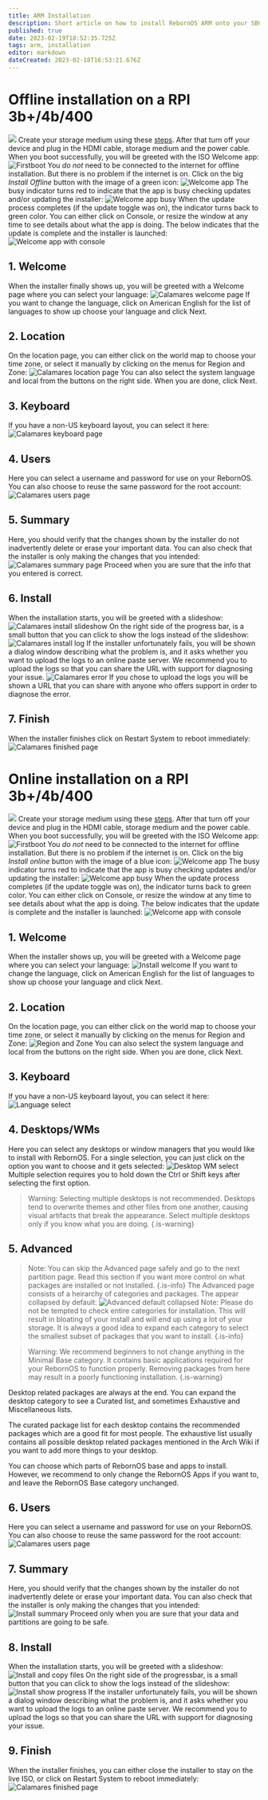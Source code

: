 ```yaml
---
title: ARM Installation
description: Short article on how to install RebornOS ARM onto your SBC's
published: true
date: 2023-02-19T18:52:35.725Z
tags: arm, installation
editor: markdown
dateCreated: 2023-02-18T16:53:21.676Z
---
```


# Offline installation on a RPI 3b+/4b/400
![](https://de.mirror.rebornos.org/pics/)
Create your storage medium using these [steps](/en/arm/requirements#flashing-the-image-onto-the-storage-medium-from-a-pc). After that turn off your device and plug in the HDMI cable, storage medium and the power cable.
When you boot successfully, you will be greeted with the ISO Welcome app:
![Firstboot](https://de.mirror.rebornos.org/pics/firstboot.jpg)
You *do not* need to be connected to the internet for offline installation. But there is no problem if the internet is on.
Click on the big *Install Offline* button with the image of a green icon:
![Welcome app](https://de.mirror.rebornos.org/pics/welcomeready.jpg)
The busy indicator turns red to indicate that the app is busy checking updates and/or updating the installer:
![Welcome app busy](https://de.mirror.rebornos.org/pics/welcomeworking.jpg)
When the update process completes (if the update toggle was on), the indicator turns back to green color. You can either click on Console, or resize the window at any time to see details about what the app is doing. The below indicates that the update is complete and the installer is launched:
![Welcome app with console](https://de.mirror.rebornos.org/pics/welcomeconsole.jpg)
## 1. Welcome
When the installer finally shows up, you will be greeted with a Welcome page where you can select your language:
![Calamares welcome page](https://de.mirror.rebornos.org/pics/calamaresfirst.jpg)
If you want to change the language, click on American English for the list of languages to show up choose your language and click Next.
## 2. Location
On the location page, you can either click on the world map to choose your time zone, or select it manually by clicking on the menus for Region and Zone:
![Calamares location page](https://de.mirror.rebornos.org/pics/calamareslocale.jpg)
You can also select the system language and local from the buttons on the right side. When you are done, click Next.
## 3. Keyboard
If you have a non-US keyboard layout, you can select it here:
![Calamares keyboard page](https://de.mirror.rebornos.org/pics/calamareskey.jpg)
## 4. Users
Here you can select a username and password for use on your RebornOS. You can also choose to reuse the same password for the root account:
![Calamares users page](https://de.mirror.rebornos.org/pics/calamaresuser.jpg)
## 5. Summary
Here, you should verify that the changes shown by the installer do not inadvertently delete or erase your important data. You can also check that the installer is only making the changes that you intended:
![Calamares summary page](https://de.mirror.rebornos.org/pics/calamaresfinish.jpg)
Proceed when you are sure that the info that you entered is correct.
## 6. Install
When the installation starts, you will be greeted with a slideshow:
![Calamares install slideshow](https://de.mirror.rebornos.org/pics/calamaresslide.jpg)
On the right side of the progress bar, is a small button that you can click to show the logs instead of the slideshow:
![Calamares install log](https://de.mirror.rebornos.org/pics/calamaresconsole.jpg)
If the installer unfortunately fails, you will be shown a dialog window describing what the problem is, and it asks whether you want to upload the logs to an online paste server. We recommend you to upload the logs so that you can share the URL with support for diagnosing your issue.
![Calamares error](https://de.mirror.rebornos.org/pics/calamareserror.jpg)
If you chose to upload the logs you will be shown a URL that you can share with anyone who offers support in order to diagnose the error.
## 7. Finish
When the installer finishes click on Restart System to reboot immediately:
![Calamares finished page](https://de.mirror.rebornos.org/pics/calamaresfinisha.jpg)
# Online installation on a RPI 3b+/4b/400
![](https://de.mirror.rebornos.org/pics/)
Create your storage medium using these [steps](/en/arm/requirements#flashing-the-image-onto-the-storage-medium-from-a-pc). After that turn off your device and plug in the HDMI cable, storage medium and the power cable.
When you boot successfully, you will be greeted with the ISO Welcome app:
![Firstboot](https://de.mirror.rebornos.org/pics/firstboot.jpg)
You *do not* need to be connected to the internet for offline installation. But there is no problem if the internet is on.
Click on the big *Install online* button with the image of a blue icon:
![Welcome app](https://de.mirror.rebornos.org/pics/welcomeready.jpg)
The busy indicator turns red to indicate that the app is busy checking updates and/or updating the installer:
![Welcome app busy](https://de.mirror.rebornos.org/pics/welcomeworking.jpg)
When the update process completes (if the update toggle was on), the indicator turns back to green color. You can either click on Console, or resize the window at any time to see details about what the app is doing. The below indicates that the update is complete and the installer is launched:
![Welcome app with console](https://de.mirror.rebornos.org/pics/welcomeconsole.jpg)
## 1. Welcome
When the installer shows up, you will be greeted with a Welcome page where you can select your language:
![Install welcome](https://de.mirror.rebornos.org/pics/online/onlinefirst.jpg)
If you want to change the language, click on American English for the list of languages to show up choose your language and click Next.
## 2. Location
On the location page, you can either click on the world map to choose your time zone, or select it manually by clicking on the menus for Region and Zone:
![Region and Zone](https://de.mirror.rebornos.org/pics/online/onlinelocale.jpg)
You can also select the system language and local from the buttons on the right side. When you are done, click Next.
## 3. Keyboard
If you have a non-US keyboard layout, you can select it here:
![Language select](https://de.mirror.rebornos.org/pics/online/onlinekey.jpg)
## 4. Desktops/WMs
Here you can select any desktops or window managers that you would like to install with RebornOS. For a single selection, you can just click on the option you want to choose and it gets selected:
![Desktop WM select](https://de.mirror.rebornos.org/pics/online/onlineDE.jpg)
Multiple selection requires you to hold down the Ctrl or Shift keys after selecting the first option.


> Warning: Selecting multiple desktops is not recommended. Desktops tend to overwrite themes and other files from one another, causing visual artifacts that break the appearance. Select multiple desktops only if you know what you are doing.
{.is-warning}
## 5. Advanced
>
> Note: You can skip the Advanced page safely and go to the next partition page. Read this section if you want more control on what packages are installed or not installed.
{.is-info}
The Advanced page consists of a heirarchy of categories and packages. The appear collapsed by default:
![Advanced default collapsed](https://de.mirror.rebornos.org/pics/online/onlineextra.jpg)
> Note: Please do not be tempted to check entire categories for installation. This will result in bloating of your install and will end up using a lot of your storage. It is always a good idea to expand each category to select the smallest subset of packages that you want to install.
{.is-info}

> Warning: We recommend beginners to not change anything in the Minimal Base category. It contains basic applications required for your RebornOS to function properly. Removing packages from here may result in a poorly functioning installation.
{.is-warning}

Desktop related packages are always at the end. You can expand the desktop category to see a Curated list, and sometimes Exhaustive and Miscellaneous lists.

The curated package list for each desktop contains the recommended packages which are a good fit for most people. The exhaustive list usually contains all possible desktop related packages mentioned in the Arch Wiki if you want to add more things to your desktop.

You can choose which parts of RebornOS base and apps to install. However, we recommend to only change the RebornOS Apps if you want to, and leave the RebornOS Base category unchanged.
## 6. Users
Here you can select a username and password for use on your RebornOS. You can also choose to reuse the same password for the root account:
![Calamares users page](https://de.mirror.rebornos.org/pics/online/onlineusers.jpg)
## 7. Summary
Here, you should verify that the changes shown by the installer do not inadvertently delete or erase your important data. You can also check that the installer is only making the changes that you intended:
![Install summary](https://de.mirror.rebornos.org/pics/online/onlinesummary.jpg)
Proceed only when you are sure that your data and partitions are going to be safe.
## 8. Install
When the installation starts, you will be greeted with a slideshow:
![Install and copy files](https://de.mirror.rebornos.org/pics/online/onlineslide.jpg)
On the right side of the progressbar, is a small button that you can click to show the logs instead of the slideshow:
![Install show progress](https://de.mirror.rebornos.org/pics/online/onlineconsole.jpg)
If the installer unfortunately fails, you will be shown a dialog window describing what the problem is, and it asks whether you want to upload the logs to an online paste server. We recommend you to upload the logs so that you can share the URL with support for diagnosing your issue.
## 9. Finish
When the installer finishes, you can either close the installer to stay on the live ISO, or click on Restart System to reboot immediately:
![Calamares finished page](/arm/finish_online.jpg)